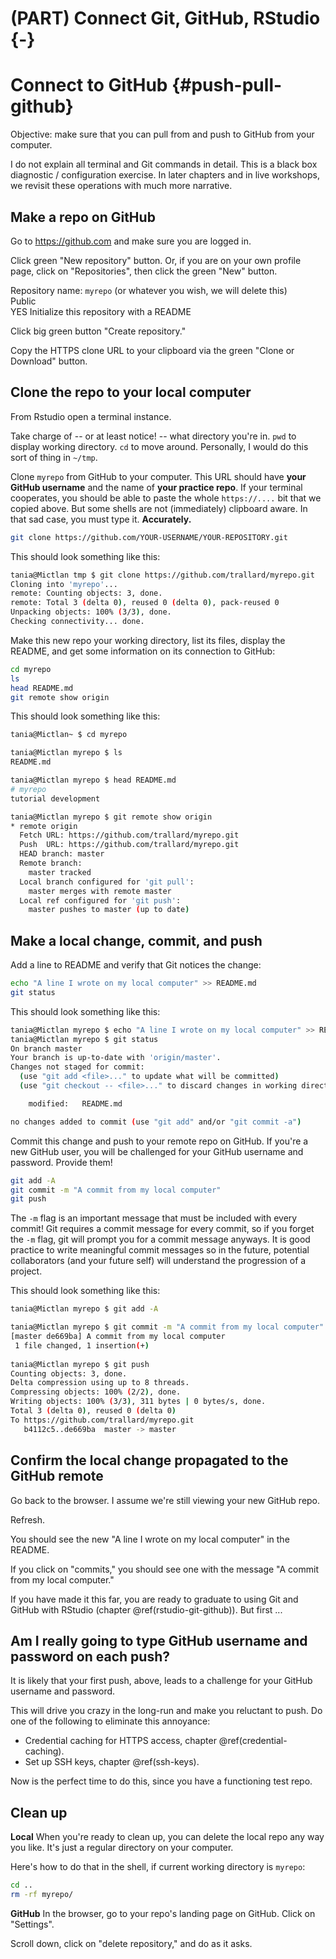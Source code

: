 # (PART) Connect Git, GitHub, RStudio {-} 

# Connect to GitHub {#push-pull-github}

Objective: make sure that you can pull from and push to GitHub from your computer.

I do not explain all terminal and Git commands in detail. This is a black box diagnostic / configuration exercise. In later chapters and in live workshops, we revisit these operations with much more narrative.

## Make a repo on GitHub

Go to <https://github.com> and make sure you are logged in.

Click green "New repository" button. Or, if you are on your own profile page, click on "Repositories", then click the green "New" button.

Repository name: `myrepo` (or whatever you wish, we will delete this)  
Public  
YES Initialize this repository with a README

Click big green button "Create repository."

Copy the HTTPS clone URL to your clipboard via the green "Clone or Download" button.

## Clone the repo to your local computer

From Rstudio open a terminal instance.

Take charge of -- or at least notice! -- what directory you're in. `pwd` to display working directory. `cd` to move around. Personally, I would do this sort of thing in `~/tmp`.

Clone `myrepo` from GitHub to your computer. This URL should have **your GitHub username** and the name of **your practice repo**. If your terminal cooperates, you should be able to paste the whole `https://....` bit that we copied above. But some shells are not (immediately) clipboard aware. In that sad case, you must type it. **Accurately.**

``` bash
git clone https://github.com/YOUR-USERNAME/YOUR-REPOSITORY.git
```
        
This should look something like this:

``` bash
tania@Mictlan tmp $ git clone https://github.com/trallard/myrepo.git
Cloning into 'myrepo'...
remote: Counting objects: 3, done.
remote: Total 3 (delta 0), reused 0 (delta 0), pack-reused 0
Unpacking objects: 100% (3/3), done.
Checking connectivity... done.
```

Make this new repo your working directory, list its files, display the README, and get some information on its connection to GitHub:

``` bash
cd myrepo
ls
head README.md
git remote show origin
```

This should look something like this:

``` bash
tania@Mictlan~ $ cd myrepo

tania@Mictlan myrepo $ ls
README.md

tania@Mictlan myrepo $ head README.md 
# myrepo
tutorial development

tania@Mictlan myrepo $ git remote show origin
* remote origin
  Fetch URL: https://github.com/trallard/myrepo.git
  Push  URL: https://github.com/trallard/myrepo.git
  HEAD branch: master
  Remote branch:
    master tracked
  Local branch configured for 'git pull':
    master merges with remote master
  Local ref configured for 'git push':
    master pushes to master (up to date)
```

## Make a local change, commit, and push

Add a line to README and verify that Git notices the change:

``` bash
echo "A line I wrote on my local computer" >> README.md
git status
```

This should look something like this:

``` bash
tania@Mictlan myrepo $ echo "A line I wrote on my local computer" >> README.md
tania@Mictlan myrepo $ git status
On branch master
Your branch is up-to-date with 'origin/master'.
Changes not staged for commit:
  (use "git add <file>..." to update what will be committed)
  (use "git checkout -- <file>..." to discard changes in working directory)

	modified:   README.md

no changes added to commit (use "git add" and/or "git commit -a")
```

Commit this change and push to your remote repo on GitHub. If you're a new GitHub user, you will be challenged for your GitHub username and password. Provide them!

``` bash
git add -A
git commit -m "A commit from my local computer"
git push
```
The `-m` flag is an important message that must be included with every commit! Git requires a commit message for every commit, so if you forget the `-m` flag, git will prompt you for a commit message anyways. It is good practice to write meaningful commit messages so in the future, potential collaborators (and your future self) will understand the progression of a project.

This should look something like this:

``` bash
tania@Mictlan myrepo $ git add -A

tania@Mictlan myrepo $ git commit -m "A commit from my local computer"
[master de669ba] A commit from my local computer
 1 file changed, 1 insertion(+)
 
tania@Mictlan myrepo $ git push
Counting objects: 3, done.
Delta compression using up to 8 threads.
Compressing objects: 100% (2/2), done.
Writing objects: 100% (3/3), 311 bytes | 0 bytes/s, done.
Total 3 (delta 0), reused 0 (delta 0)
To https://github.com/trallard/myrepo.git
   b4112c5..de669ba  master -> master
```

## Confirm the local change propagated to the GitHub remote

Go back to the browser. I assume we're still viewing your new GitHub repo.

Refresh.

You should see the new "A line I wrote on my local computer" in the README.

If you click on "commits," you should see one with the message "A commit from my local computer."

If you have made it this far, you are ready to graduate to using Git and GitHub with RStudio (chapter \@ref(rstudio-git-github)). But first ...

## Am I really going to type GitHub username and password on each push?

It is likely that your first push, above, leads to a challenge for your GitHub username and password.

This will drive you crazy in the long-run and make you reluctant to push. Do one of the following to eliminate this annoyance:

  * Credential caching for HTTPS access, chapter \@ref(credential-caching).
  * Set up SSH keys, chapter \@ref(ssh-keys).

Now is the perfect time to do this, since you have a functioning test repo.

## Clean up

**Local** When you're ready to clean up, you can delete the local repo any way you like. It's just a regular directory on your computer.

Here's how to do that in the shell, if current working directory is `myrepo`:

``` bash
cd ..
rm -rf myrepo/
```

**GitHub** In the browser, go to your repo's landing page on GitHub. Click on "Settings".

Scroll down, click on "delete repository," and do as it asks.
